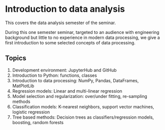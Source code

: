 # Introduction to data analysis
This covers the data analysis semester of the seminar.

During this one semester seminar, targeted to an audience with engineering background but little to no experience in modern data processing, we give a first introduction to some selected concepts of data processing. 

## Topics

1. Development environment: JupyterHub and GitHub
2. Introduction to Python: functions, classes
3. Introduction to data processing: NumPy, Pandas, DataFrames, MatPlotLib
4. Regression models: Linear and multi-linear regression
5. Model selection and regularization: over/under fitting, re-sampling methods
6. Classification models: K-nearest neighbors, support vector machines, logistic regression
7. Tree based methods: Decision trees as classifiers/regression models, boosting, random forests
